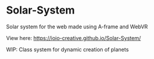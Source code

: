 # Solar-System
Solar system for the web made using A-frame and WebVR

View here: https://ioio-creative.github.io/Solar-System/

WIP: Class system for dynamic creation of planets
